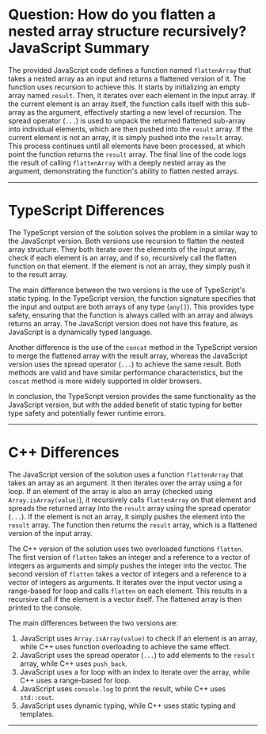 # Question: How do you flatten a nested array structure recursively? JavaScript Summary

The provided JavaScript code defines a function named `flattenArray` that takes a nested array as an input and returns a flattened version of it. The function uses recursion to achieve this. It starts by initializing an empty array named `result`. Then, it iterates over each element in the input array. If the current element is an array itself, the function calls itself with this sub-array as the argument, effectively starting a new level of recursion. The spread operator (`...`) is used to unpack the returned flattened sub-array into individual elements, which are then pushed into the `result` array. If the current element is not an array, it is simply pushed into the `result` array. This process continues until all elements have been processed, at which point the function returns the `result` array. The final line of the code logs the result of calling `flattenArray` with a deeply nested array as the argument, demonstrating the function's ability to flatten nested arrays.

---

# TypeScript Differences

The TypeScript version of the solution solves the problem in a similar way to the JavaScript version. Both versions use recursion to flatten the nested array structure. They both iterate over the elements of the input array, check if each element is an array, and if so, recursively call the flatten function on that element. If the element is not an array, they simply push it to the result array.

The main difference between the two versions is the use of TypeScript's static typing. In the TypeScript version, the function signature specifies that the input and output are both arrays of any type (`any[]`). This provides type safety, ensuring that the function is always called with an array and always returns an array. The JavaScript version does not have this feature, as JavaScript is a dynamically typed language.

Another difference is the use of the `concat` method in the TypeScript version to merge the flattened array with the result array, whereas the JavaScript version uses the spread operator (`...`) to achieve the same result. Both methods are valid and have similar performance characteristics, but the `concat` method is more widely supported in older browsers.

In conclusion, the TypeScript version provides the same functionality as the JavaScript version, but with the added benefit of static typing for better type safety and potentially fewer runtime errors.

---

# C++ Differences

The JavaScript version of the solution uses a function `flattenArray` that takes an array as an argument. It then iterates over the array using a for loop. If an element of the array is also an array (checked using `Array.isArray(value)`), it recursively calls `flattenArray` on that element and spreads the returned array into the `result` array using the spread operator (`...`). If the element is not an array, it simply pushes the element into the `result` array. The function then returns the `result` array, which is a flattened version of the input array.

The C++ version of the solution uses two overloaded functions `flatten`. The first version of `flatten` takes an integer and a reference to a vector of integers as arguments and simply pushes the integer into the vector. The second version of `flatten` takes a vector of integers and a reference to a vector of integers as arguments. It iterates over the input vector using a range-based for loop and calls `flatten` on each element. This results in a recursive call if the element is a vector itself. The flattened array is then printed to the console.

The main differences between the two versions are:

1. JavaScript uses `Array.isArray(value)` to check if an element is an array, while C++ uses function overloading to achieve the same effect.
2. JavaScript uses the spread operator (`...`) to add elements to the `result` array, while C++ uses `push_back`.
3. JavaScript uses a for loop with an index to iterate over the array, while C++ uses a range-based for loop.
4. JavaScript uses `console.log` to print the result, while C++ uses `std::cout`.
5. JavaScript uses dynamic typing, while C++ uses static typing and templates.

---
